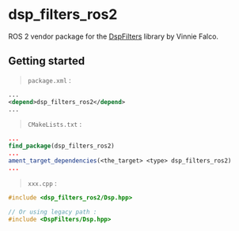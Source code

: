 # dsp_filters_ros2

ROS 2 vendor package for the [DspFilters](https://github.com/vinniefalco/DSPFilters) library by Vinnie Falco.

## Getting started

> `package.xml` :
```xml
...
<depend>dsp_filters_ros2</depend>
...
```

> `CMakeLists.txt` :
```cmake
...
find_package(dsp_filters_ros2)
...
ament_target_dependencies(<the_target> <type> dsp_filters_ros2)
...
```
> `xxx.cpp` :
```cpp
#include <dsp_filters_ros2/Dsp.hpp>

// Or using legacy path :
#include <DspFilters/Dsp.hpp>
```
